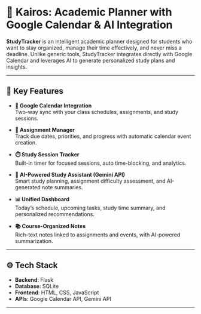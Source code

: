  # 📘 Kairos: Academic Planner with Google Calendar & AI Integration

**StudyTracker** is an intelligent academic planner designed for students who want to stay organized, manage their time effectively, and never miss a deadline. Unlike generic tools, StudyTracker integrates directly with Google Calendar and leverages AI to generate personalized study plans and insights.

---

## 🔑 Key Features

- **📅 Google Calendar Integration**  
  Two-way sync with your class schedules, assignments, and study sessions.

- **📝 Assignment Manager**  
  Track due dates, priorities, and progress with automatic calendar event creation.

- **⏱️ Study Session Tracker**  
  Built-in timer for focused sessions, auto time-blocking, and analytics.

- **🤖 AI-Powered Study Assistant (Gemini API)**  
  Smart study planning, assignment difficulty assessment, and AI-generated note summaries.

- **📊 Unified Dashboard**  
  Today’s schedule, upcoming tasks, study time summary, and personalized recommendations.

- **📚 Course-Organized Notes**  
  Rich-text notes linked to assignments and events, with AI-powered summarization.

---

## ⚙️ Tech Stack

- **Backend**: Flask  
- **Database**: SQLite  
- **Frontend**: HTML, CSS, JavaScript  
- **APIs**: Google Calendar API, Gemini API  

---
